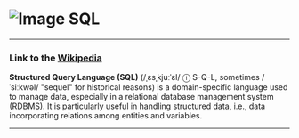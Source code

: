 # ![Image](https://www.tiobe.com/wp-content/themes/tiobe/tiobe-index/images/SQL.png) SQL
___
### Link to the [Wikipedia](https://en.wikipedia.org/wiki/SQL_(programming_language))
**Structured Query Language (SQL)** (/ˌɛsˌkjuːˈɛl/ ⓘ S-Q-L, sometimes /ˈsiːkwəl/ "sequel" for historical reasons)
is a domain-specific language used to manage data, especially in a relational database management system (RDBMS). 
It is particularly useful in handling structured data, i.e., data incorporating relations among entities and variables.

___